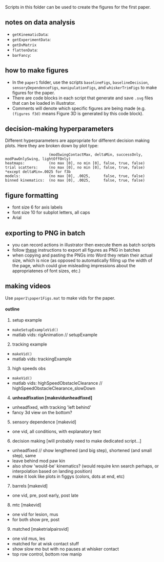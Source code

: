 Scripts in this folder can be used to create the figures for the first paper.




## notes on data analysis
- `getKinematicData`:
- `getExperimentData`:
- `getDvMatrix`
- `flattenData`:
- `barFancy`:

## how to make figures
- In the `paper1` folder, use the scripts `baselineFigs`, `baselineDecision`, `sensoryDependenceFigs`, `manipulationFigs`, and `whiskerTrimFigs` to make figures for the paper.
- There are code blocks in each script that generate and save `.svg` files that can be loaded in illustrator.
- Comments will denote which specific figures are being made (e.g. `(figures f3d)` means Figure 3D is generated by this code block).

## decision-making hyperparameters
Different hyperparameters are appropriate for different decision making plots. Here they are broken down by plot type:
```
                    (modSwingContactMax, deltaMin, successOnly, modPawOnlySwing, lightOffOnly)
heatmaps:           (no max [0], no min [0], false, true, false)
trial scatters:     (no max [0], no min [0], false, true, false)  *except deltaMin=.0025 for f3b
models:             (no max [0], .0025,      false, true, false)
binned kinematics:  (no max [0], .0025,      false, true, false)
```

## figure formatting
- font size 6 for axis labels
- font size 10 for subplot letters, all caps
- Arial

## exporting to PNG in batch
- you can record actions in illustrator then execute them as batch scripts
- follow [these](https://community.adobe.com/t5/illustrator/adobe-sufferer-how-to-batch-convert-ai-to-png/td-p/9260013?page=1) instructions to export all figures as PNG in batches
- when copying and pasting the PNGs into Word they retain their actual size, which is nice (as opposed to automatically filling up the width of the page, which could give misleading impressions about the appropriatenes of font sizes, etc.)

## making videos
Use `paper1\paper1Figs.mat` to make vids for the paper.


#### outline
1. setup example
  - `makeSetupExampleVid()`
  - matlab vids: rigAnimation // setupExample
2. tracking example
  - `makeVid()`
  - matlab vids: trackingExample
3. high speeds obs
  - `makeVid()`
  - matlab vids: highSpeedObstacleClearance // highSpeedObstacleClearance_slowDown
4. **unheadfixation [makevidunheadfixed]**
  - unheadfixed, with tracking 'left behind'
  - fancy 3d view on the bottom?
5. sensory dependence [makevid]
  - one vid, all conditions, with explanatory text
6. decision making [will probably need to make dedicated script...]
  - unheadfixed // show lengthened (and big step), shortened (and small step), same
  - leave behind mod paw kin
  - also show 'would-be' kinematics? (would require knn search perhaps, or interpolation based on landing position)
  - make it look like plots in figgys (colors, dots at end, etc)
7. barrels [makevid]
  - one vid, pre, post early, post late
8. mtc [makevid]
  - one vid for lesion, mus
  - for both show pre, post
9. matched [maketrialpairsvid]
  - one vid mus, les
  - matched for at wisk contact stuff
  - show slow mo but with no pauses at whisker contact
  - top row control, bottom row manip
